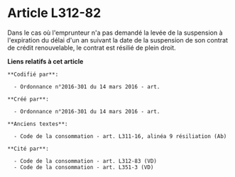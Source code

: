 # Article L312-82

Dans le cas où l'emprunteur n'a pas demandé la levée de la suspension à l'expiration du délai d'un an suivant la date de la
suspension de son contrat de crédit renouvelable, le contrat est résilié de plein droit.

**Liens relatifs à cet article**

	**Codifié par**:

	  - Ordonnance n°2016-301 du 14 mars 2016 - art.

	**Créé par**:

	  - Ordonnance n°2016-301 du 14 mars 2016 - art.

	**Anciens textes**:

	  - Code de la consommation - art. L311-16, alinéa 9 résiliation (Ab)

	**Cité par**:

	  - Code de la consommation - art. L312-83 (VD)
	  - Code de la consommation - art. L351-3 (VD)
